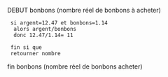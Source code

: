 DEBUT  bonbons  (nombre réel de bonbons à acheter)

     si argent=12.47 et bonbons=1.14
      alors argent/bonbons 
      donc 12.47/1.14= 11

     fin si que
     retourner nombre

fin  bonbons    (nombre réel de bonbons acheter)
